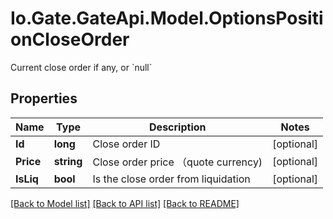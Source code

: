 
# Io.Gate.GateApi.Model.OptionsPositionCloseOrder

Current close order if any, or &#x60;null&#x60;

## Properties

Name | Type | Description | Notes
------------ | ------------- | ------------- | -------------
**Id** | **long** | Close order ID | [optional] 
**Price** | **string** | Close order price （quote currency) | [optional] 
**IsLiq** | **bool** | Is the close order from liquidation | [optional] 

[[Back to Model list]](../README.md#documentation-for-models)
[[Back to API list]](../README.md#documentation-for-api-endpoints)
[[Back to README]](../README.md)
